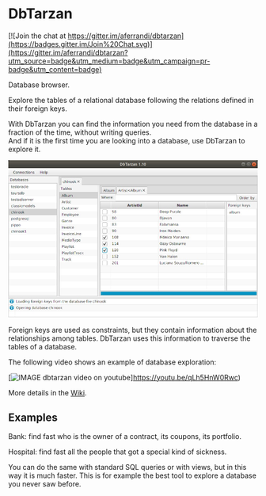 DbTarzan
========

[![Join the chat at https://gitter.im/aferrandi/dbtarzan](https://badges.gitter.im/Join%20Chat.svg)](https://gitter.im/aferrandi/dbtarzan?utm_source=badge&utm_medium=badge&utm_campaign=pr-badge&utm_content=badge)

Database browser.

Explore the tables of a relational database following the relations defined in their foreign keys.

With DbTarzan you can find the information you need from the database in a fraction of the time, without writing queries.  
And if it is the first time you are looking into a database, use DbTarzan to explore it. 

![DbTarzan](doc/window.jpeg?raw=true)

Foreign keys are  used as constraints, but they contain information about the relationships among tables. 
DbTarzan uses this information to traverse the tables of a database.

The following video shows an example of database exploration:

[![IMAGE dbtarzan video on youtube](https://img.youtube.com/vi/qLh5HnW0Rwc/default.jpg)]https://youtu.be/qLh5HnW0Rwc)

More details in the [Wiki](https://github.com/aferrandi/dbtarzan/wiki).

Examples
--------

Bank: find fast who is the owner of a contract, its coupons, its portfolio.

Hospital: find fast all the people that got a special kind of sickness.

You can do the same with standard SQL queries or with views, but in this way it is much faster.
This is for example the best tool to explore a database you never saw before.
